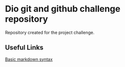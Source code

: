 # Dio git and github challenge repository 
Repository created for the project challenge.

## Useful Links

[Basic markdown syntax](https://wwww.markdownguide.org/basic-syntax/)
